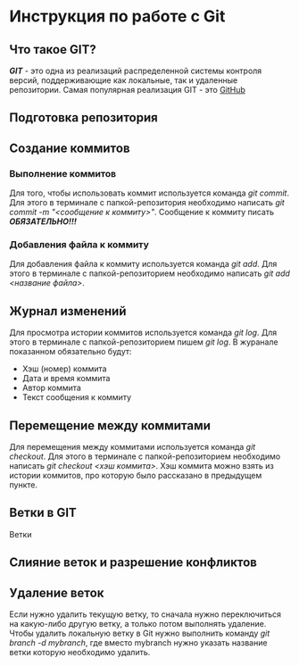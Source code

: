 # Инструкция по работе с Git

## Что такое GIT?
***GIT*** - это одна из реализаций распределенной системы контроля версий, поддерживающие как локальные, так и удаленные репозитории. Самая популярная реализация GIT - это [GitHub](https://github.com)
## Подготовка репозитория

## Создание коммитов

### Выполнение коммитов
Для того, чтобы использовать коммит используется команда *git commit*. Для этого в терминале с папкой-репозитория необходимо написать *git commit -m "<сообщение к коммиту>"*. Сообщение к коммиту писать ***ОБЯЗАТЕЛЬНО!!!***

### Добавления файла к коммиту
Для добавления файла к коммиту используется команда *git add*. Для этого в терминале с папкой-репозиторием необходимо написать *git add <название файла>*.

## Журнал изменений
Для просмотра истории коммитов используется команда *git log*. Для этого в терминале с папкой-репозиторием пишем *git log*. В журанале показанном обязательно будут:
* Хэш (номер) коммита
* Дата и время коммита
* Автор коммита
* Текст сообщения к коммиту

## Перемещение между коммитами
Для перемещения между коммитами используется команда *git checkout*. Для этого в терминале с папкой-репозиторием необходимо написать *git checkout <хэш коммита>*. Хэш коммита можно взять из истории коммитов, про которую было рассказано в предыдущем пункте.

## Ветки в  GIT
Ветки
## Слияние веток и разрешение конфликтов

## Удаление веток
Если нужно удалить текущую ветку, то сначала нужно переключиться на какую-либо другую ветку, а только потом выполнять удаление. Чтобы удалить локальную ветку в Git нужно выполнить команду *git branch -d mybranch*, где вместо mybranch нужно указать название ветки которую необходимо удалить.